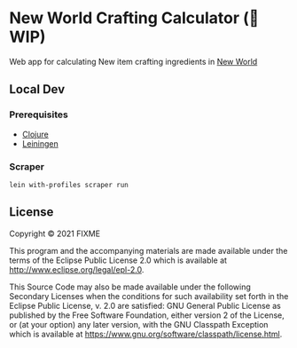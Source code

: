 # New World Crafting Calculator (👷 WIP)

Web app for calculating New item crafting ingredients in [New World](https://www.newworld.com/en-us/)

## Local Dev

### Prerequisites

* [Clojure](https://clojure.org/guides/getting_started)
* [Leiningen](https://leiningen.org/)

### Scraper

`lein with-profiles scraper run`

## License

Copyright © 2021 FIXME

This program and the accompanying materials are made available under the
terms of the Eclipse Public License 2.0 which is available at
http://www.eclipse.org/legal/epl-2.0.

This Source Code may also be made available under the following Secondary
Licenses when the conditions for such availability set forth in the Eclipse
Public License, v. 2.0 are satisfied: GNU General Public License as published by
the Free Software Foundation, either version 2 of the License, or (at your
option) any later version, with the GNU Classpath Exception which is available
at https://www.gnu.org/software/classpath/license.html.
